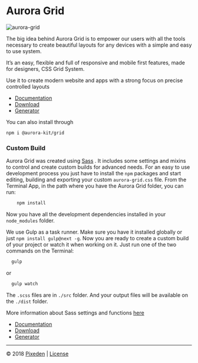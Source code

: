 # Aurora Grid

![aurora-grid](http://www.pixeden.com/media/k2/items/cache/aurora-grid-css-system-M.jpg)

The big idea behind Aurora Grid is to empower our users with all the tools necessary to create beautiful layouts for any devices with a simple and easy to use system.

It’s an easy, flexible and full of responsive and mobile first features, made for designers, CSS Grid System.

Use it to create modern website and apps with a strong focus on precise controlled layouts

- [Documentation](http://themes-pixeden.com/aurora-kit/documentation.html)
- [Download](https://www.pixeden.com/html-css/aurora-grid-css-system)
- [Generator](http://themes-pixeden.com/aurora-kit/grid-generator)

You can also install through

```bash
npm i @aurora-kit/grid
```

### Custom Build

Aurora Grid was created using [Sass](http://sass-lang.com/) . It includes some settings and mixins to control and create custom builds for advanced needs.
For an easy to use development process you just have to install the `npm` packages and start editing, building and exporting your custom `aurora-grid.css` file. From the Terminal App, in the path where you have the Aurora Grid folder, you can run:

```bash
    npm install
```

Now you have all the development dependencies installed in your `node_modules` folder.

We use Gulp as a task runner. Make sure you have it installed globally or just `npm install gulp@next -g`. Now you are ready to create a custom build of your project or watch it when working on it. Just run one of the two commands on the Terminal:

```bash
  gulp
```

or

```bash
  gulp watch
```

The `.scss` files are in `./src` folder. And your output files will be available on the `./dist` folder.

More information about Sass settings and functions [here](http://themes-pixeden.com/aurora-kit/grid.html#custom-settings)

- [Documentation](http://themes-pixeden.com/aurora-kit/documentation.html)
- [Download](https://www.pixeden.com/html-css/aurora-grid-css-system)
- [Generator](http://themes-pixeden.com/aurora-kit/grid-generator)

---

&copy; 2018 [Pixeden](http://www.pixeden.com/) | [License](http://www.pixeden.com/license)
